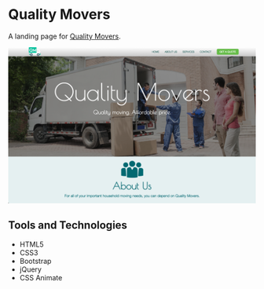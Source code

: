 # Quality Movers
A landing page for [Quality Movers](http://www.caseyaitken.com/Quality-Movers/).

![Screen Shot](assets/images/screen1.png)


## Tools and Technologies
* HTML5
* CSS3
* Bootstrap
* jQuery
* CSS Animate


